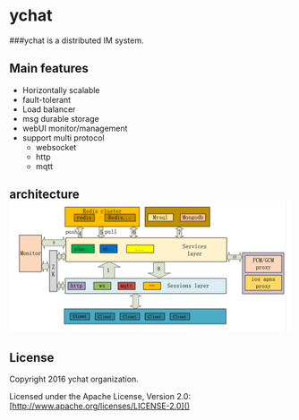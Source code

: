 # ychat

###ychat is a distributed IM system.

## Main features
* Horizontally scalable
* fault-tolerant
* Load balancer
* msg durable storage
* webUI monitor/management 
* support multi protocol
  * websocket
  * http
  * mqtt 

## architecture ![architecture](https://github.com/ychat/ychat/blob/master/doc/architecture.png)

## License
Copyright 2016 ychat organization.

Licensed under the Apache License, Version 2.0: [http://www.apache.org/licenses/LICENSE-2.0]()
